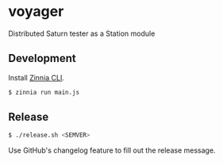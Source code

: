 # voyager
Distributed Saturn tester as a Station module

## Development

Install [Zinnia CLI](https://github.com/filecoin-station/zinnia).

```bash
$ zinnia run main.js
```

## Release

```bash
$ ./release.sh <SEMVER>
```

Use GitHub's changelog feature to fill out the release message.
